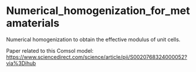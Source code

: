 # Numerical_homogenization_for_metamaterials
Numerical homogenization to obtain the effective modulus of unit cells.

Paper related to this Comsol model: https://www.sciencedirect.com/science/article/pii/S0020768324000052?via%3Dihub
